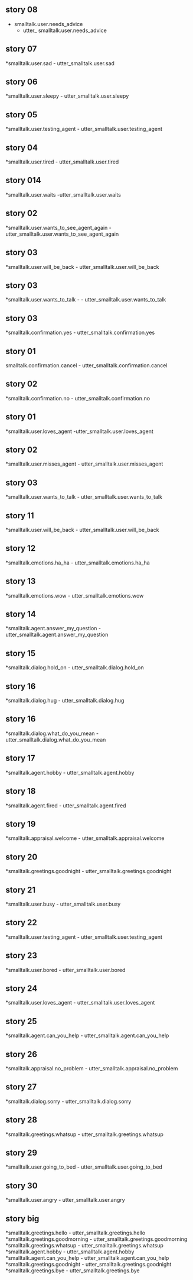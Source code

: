




## story 08
* smalltalk.user.needs_advice
    - utter_ smalltalk.user.needs_advice

## story 07
*smalltalk.user.sad
    - utter_smalltalk.user.sad
    


## story 06
*smalltalk.user.sleepy
    - utter_smalltalk.user.sleepy


## story 05
*smalltalk.user.testing_agent
    - utter_smalltalk.user.testing_agent
     


## story 04
*smalltalk.user.tired
    - utter_smalltalk.user.tired
    
## story 014
*smalltalk.user.waits
    -utter_smalltalk.user.waits

## story 02
*smalltalk.user.wants_to_see_agent_again
    - utter_smalltalk.user.wants_to_see_agent_again

    
## story 03
*smalltalk.user.will_be_back
    - utter_smalltalk.user.will_be_back
    
## story 03
*smalltalk.user.wants_to_talk                - 
    - utter_smalltalk.user.wants_to_talk
    
## story 03
*smalltalk.confirmation.yes
    - utter_smalltalk.confirmation.yes

## story 01
smalltalk.confirmation.cancel
    - utter_smalltalk.confirmation.cancel

## story 02
*smalltalk.confirmation.no
    - utter_smalltalk.confirmation.no



   


## story 01
*smalltalk.user.loves_agent
 -utter_smalltalk.user.loves_agent

    
## story 02
*smalltalk.user.misses_agent
    - utter_smalltalk.user.misses_agent
    
## story 03
*smalltalk.user.wants_to_talk
    - utter_smalltalk.user.wants_to_talk
    
## story 11
*smalltalk.user.will_be_back
    - utter_smalltalk.user.will_be_back

## story 12
*smalltalk.emotions.ha_ha
    - utter_smalltalk.emotions.ha_ha
    
## story 13
*smalltalk.emotions.wow
    - utter_smalltalk.emotions.wow
    
## story 14
*smalltalk.agent.answer_my_question
    - utter_smalltalk.agent.answer_my_question
    
## story 15
*smalltalk.dialog.hold_on
    - utter_smalltalk.dialog.hold_on
    
## story 16
*smalltalk.dialog.hug
    - utter_smalltalk.dialog.hug
    
## story 16
*smalltalk.dialog.what_do_you_mean
    - utter_smalltalk.dialog.what_do_you_mean
    
## story 17
*smalltalk.agent.hobby
    - utter_smalltalk.agent.hobby
    
## story 18
*smalltalk.agent.fired
    - utter_smalltalk.agent.fired
    
## story 19
*smalltalk.appraisal.welcome
    - utter_smalltalk.appraisal.welcome
    
## story 20
*smalltalk.greetings.goodnight
    - utter_smalltalk.greetings.goodnight
    
## story 21
*smalltalk.user.busy
     - utter_smalltalk.user.busy
     
## story 22
*smalltalk.user.testing_agent
    - utter_smalltalk.user.testing_agent
    
## story 23
*smalltalk.user.bored
    - utter_smalltalk.user.bored
    
## story 24
*smalltalk.user.loves_agent
    - utter_smalltalk.user.loves_agent
    
## story 25
*smalltalk.agent.can_you_help
    - utter_smalltalk.agent.can_you_help
    
## story 26
*smalltalk.appraisal.no_problem
    - utter_smalltalk.appraisal.no_problem
    
## story 27
*smalltalk.dialog.sorry
    - utter_smalltalk.dialog.sorry
    
## story 28
*smalltalk.greetings.whatsup
    - utter_smalltalk.greetings.whatsup
    
## story 29
*smalltalk.user.going_to_bed
    - utter_smalltalk.user.going_to_bed
    
## story 30
*smalltalk.user.angry
    - utter_smalltalk.user.angry
    
## story big
*smalltalk.greetings.hello
    - utter_smalltalk.greetings.hello
*smalltalk.greetings.goodmorning
    - utter_smalltalk.greetings.goodmorning
*smalltalk.greetings.whatsup
    - utter_smalltalk.greetings.whatsup
*smalltalk.agent.hobby
    - utter_smalltalk.agent.hobby
*smalltalk.agent.can_you_help
    - utter_smalltalk.agent.can_you_help
*smalltalk.greetings.goodnight
    - utter_smalltalk.greetings.goodnight
*smalltalk.greetings.bye
    - utter_smalltalk.greetings.bye
